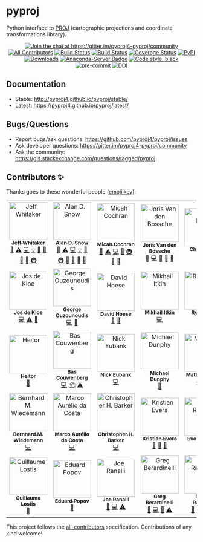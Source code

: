 # pyproj

Python interface to [PROJ](http://proj.org) (cartographic projections and coordinate transformations library).

<p align="center">
<a href="https://gitter.im/pyproj4-pyproj/community?utm_source=badge&utm_medium=badge&utm_campaign=pr-badge&utm_content=badge"><img alt="Join the chat at https://gitter.im/pyproj4-pyproj/community" src="https://badges.gitter.im/pyproj4-pyproj/community.svg"></a>
<a href="#contributors"><img alt="All Contributors" src="https://img.shields.io/badge/all_contributors-28-orange.svg?style=flat-square"></a>
<a href="https://travis-ci.org/pyproj4/pyproj"><img alt="Build Status" src="https://travis-ci.org/pyproj4/pyproj.svg?branch=master"></a>
<a href="https://ci.appveyor.com/project/jswhit/pyproj"><img alt="Build Status" src="https://ci.appveyor.com/api/projects/status/8xkka4s97uwhkc64/branch/master?svg=true"></a>
<a href="https://coveralls.io/github/pyproj4/pyproj?branch=master"><img alt="Coverage Status" src="https://coveralls.io/repos/github/pyproj4/pyproj/badge.svg?branch=master"></a>
<a href="https://badge.fury.io/py/pyproj"><img alt="PyPI" src="https://badge.fury.io/py/pyproj.svg"></a>
<a href="https://pepy.tech/project/pyproj"><img alt="Downloads" src="https://pepy.tech/badge/pyproj"></a>
<a href="https://anaconda.org/conda-forge/pyproj"><img alt="Anaconda-Server Badge" src="https://anaconda.org/conda-forge/pyproj/badges/version.svg"></a>
<a href="https://github.com/python/black"><img alt="Code style: black" src="https://img.shields.io/badge/code%20style-black-000000.svg"></a>
<a href="https://github.com/pre-commit/pre-commit"><img alt="pre-commit" src="https://img.shields.io/badge/pre--commit-enabled-brightgreen?logo=pre-commit&logoColor=white"></a>
<a href="https://zenodo.org/badge/latestdoi/28607354"><img alt="DOI" src="https://zenodo.org/badge/28607354.svg"></a>
</p>


## Documentation

- Stable: http://pyproj4.github.io/pyproj/stable/
- Latest: https://pyproj4.github.io/pyproj/latest/

## Bugs/Questions

- Report bugs/ask questions: https://github.com/pyproj4/pyproj/issues
- Ask developer questions: https://gitter.im/pyproj4-pyproj/community
- Ask the community: https://gis.stackexchange.com/questions/tagged/pyproj

## Contributors ✨

Thanks goes to these wonderful people ([emoji key](https://allcontributors.org/docs/en/emoji-key)):

<!-- ALL-CONTRIBUTORS-LIST:START - Do not remove or modify this section -->
<!-- prettier-ignore-start -->
<!-- markdownlint-disable -->
<table>
  <tr>
    <td align="center"><a href="https://github.com/jswhit"><img src="https://avatars2.githubusercontent.com/u/579593?v=4" width="100px;" alt="Jeff Whitaker"/><br /><sub><b>Jeff Whitaker</b></sub></a><br /><a href="https://github.com/pyproj4/pyproj/commits?author=jswhit" title="Documentation">📖</a> <a href="https://github.com/pyproj4/pyproj/commits?author=jswhit" title="Tests">⚠️</a> <a href="https://github.com/pyproj4/pyproj/commits?author=jswhit" title="Code">💻</a> <a href="#example-jswhit" title="Examples">💡</a> <a href="#ideas-jswhit" title="Ideas, Planning, & Feedback">🤔</a> <a href="#review-jswhit" title="Reviewed Pull Requests">👀</a> <a href="#question-jswhit" title="Answering Questions">💬</a> <a href="#maintenance-jswhit" title="Maintenance">🚧</a> <a href="#infra-jswhit" title="Infrastructure (Hosting, Build-Tools, etc)">🚇</a></td>
    <td align="center"><a href="https://github.com/snowman2"><img src="https://avatars3.githubusercontent.com/u/8699967?v=4" width="100px;" alt="Alan D. Snow"/><br /><sub><b>Alan D. Snow</b></sub></a><br /><a href="https://github.com/pyproj4/pyproj/commits?author=snowman2" title="Documentation">📖</a> <a href="https://github.com/pyproj4/pyproj/commits?author=snowman2" title="Tests">⚠️</a> <a href="https://github.com/pyproj4/pyproj/commits?author=snowman2" title="Code">💻</a> <a href="#example-snowman2" title="Examples">💡</a> <a href="#maintenance-snowman2" title="Maintenance">🚧</a> <a href="#infra-snowman2" title="Infrastructure (Hosting, Build-Tools, etc)">🚇</a> <a href="#ideas-snowman2" title="Ideas, Planning, & Feedback">🤔</a> <a href="#review-snowman2" title="Reviewed Pull Requests">👀</a> <a href="#question-snowman2" title="Answering Questions">💬</a> <a href="https://github.com/pyproj4/pyproj/issues?q=author%3Asnowman2" title="Bug reports">🐛</a></td>
    <td align="center"><a href="https://github.com/micahcochran"><img src="https://avatars0.githubusercontent.com/u/7433104?v=4" width="100px;" alt="Micah Cochran"/><br /><sub><b>Micah Cochran</b></sub></a><br /><a href="https://github.com/pyproj4/pyproj/commits?author=micahcochran" title="Documentation">📖</a> <a href="https://github.com/pyproj4/pyproj/commits?author=micahcochran" title="Tests">⚠️</a> <a href="https://github.com/pyproj4/pyproj/commits?author=micahcochran" title="Code">💻</a> <a href="#maintenance-micahcochran" title="Maintenance">🚧</a> <a href="#infra-micahcochran" title="Infrastructure (Hosting, Build-Tools, etc)">🚇</a> <a href="#review-micahcochran" title="Reviewed Pull Requests">👀</a> <a href="#question-micahcochran" title="Answering Questions">💬</a></td>
    <td align="center"><a href="https://jorisvandenbossche.github.io/"><img src="https://avatars2.githubusercontent.com/u/1020496?v=4" width="100px;" alt="Joris Van den Bossche"/><br /><sub><b>Joris Van den Bossche</b></sub></a><br /><a href="https://github.com/pyproj4/pyproj/commits?author=jorisvandenbossche" title="Documentation">📖</a> <a href="https://github.com/pyproj4/pyproj/commits?author=jorisvandenbossche" title="Code">💻</a> <a href="#ideas-jorisvandenbossche" title="Ideas, Planning, & Feedback">🤔</a> <a href="#review-jorisvandenbossche" title="Reviewed Pull Requests">👀</a> <a href="#question-jorisvandenbossche" title="Answering Questions">💬</a></td>
    <td align="center"><a href="https://github.com/cjmayo"><img src="https://avatars1.githubusercontent.com/u/921089?v=4" width="100px;" alt="Chris Mayo"/><br /><sub><b>Chris Mayo</b></sub></a><br /><a href="https://github.com/pyproj4/pyproj/commits?author=cjmayo" title="Tests">⚠️</a></td>
    <td align="center"><a href="https://www.petrel.org"><img src="https://avatars1.githubusercontent.com/u/2298266?v=4" width="100px;" alt="Charles Karney"/><br /><sub><b>Charles Karney</b></sub></a><br /><a href="https://github.com/pyproj4/pyproj/commits?author=cffk" title="Code">💻</a> <a href="https://github.com/pyproj4/pyproj/commits?author=cffk" title="Tests">⚠️</a></td>
    <td align="center"><a href="http://www.justaprogrammer.net/profile/justin"><img src="https://avatars3.githubusercontent.com/u/146930?v=4" width="100px;" alt="Justin Dearing"/><br /><sub><b>Justin Dearing</b></sub></a><br /><a href="#infra-zippy1981" title="Infrastructure (Hosting, Build-Tools, etc)">🚇</a></td>
  </tr>
  <tr>
    <td align="center"><a href="https://github.com/jdkloe"><img src="https://avatars3.githubusercontent.com/u/1906112?v=4" width="100px;" alt="Jos de Kloe"/><br /><sub><b>Jos de Kloe</b></sub></a><br /><a href="https://github.com/pyproj4/pyproj/commits?author=jdkloe" title="Code">💻</a> <a href="https://github.com/pyproj4/pyproj/commits?author=jdkloe" title="Tests">⚠️</a> <a href="https://github.com/pyproj4/pyproj/issues?q=author%3Ajdkloe" title="Bug reports">🐛</a></td>
    <td align="center"><a href="https://github.com/georgeouzou"><img src="https://avatars3.githubusercontent.com/u/16732042?v=4" width="100px;" alt="George Ouzounoudis"/><br /><sub><b>George Ouzounoudis</b></sub></a><br /><a href="https://github.com/pyproj4/pyproj/commits?author=georgeouzou" title="Code">💻</a> <a href="#ideas-georgeouzou" title="Ideas, Planning, & Feedback">🤔</a></td>
    <td align="center"><a href="https://github.com/djhoese"><img src="https://avatars3.githubusercontent.com/u/1828519?v=4" width="100px;" alt="David Hoese"/><br /><sub><b>David Hoese</b></sub></a><br /><a href="#review-djhoese" title="Reviewed Pull Requests">👀</a> <a href="#ideas-djhoese" title="Ideas, Planning, & Feedback">🤔</a></td>
    <td align="center"><a href="http://mitkin.github.io"><img src="https://avatars3.githubusercontent.com/u/3927849?v=4" width="100px;" alt="Mikhail Itkin"/><br /><sub><b>Mikhail Itkin</b></sub></a><br /><a href="https://github.com/pyproj4/pyproj/commits?author=mitkin" title="Code">💻</a></td>
    <td align="center"><a href="http://dopplershift.github.io"><img src="https://avatars2.githubusercontent.com/u/221526?v=4" width="100px;" alt="Ryan May"/><br /><sub><b>Ryan May</b></sub></a><br /><a href="https://github.com/pyproj4/pyproj/commits?author=dopplershift" title="Code">💻</a></td>
    <td align="center"><a href="https://github.com/artttt"><img src="https://avatars3.githubusercontent.com/u/4626281?v=4" width="100px;" alt="artttt"/><br /><sub><b>artttt</b></sub></a><br /><a href="#ideas-artttt" title="Ideas, Planning, & Feedback">🤔</a></td>
    <td align="center"><a href="http://ocefpaf.github.io/python4oceanographers"><img src="https://avatars1.githubusercontent.com/u/950575?v=4" width="100px;" alt="Filipe"/><br /><sub><b>Filipe</b></sub></a><br /><a href="#infra-ocefpaf" title="Infrastructure (Hosting, Build-Tools, etc)">🚇</a> <a href="https://github.com/pyproj4/pyproj/commits?author=ocefpaf" title="Code">💻</a> <a href="#platform-ocefpaf" title="Packaging/porting to new platform">📦</a></td>
  </tr>
  <tr>
    <td align="center"><a href="https://github.com/heitorPB"><img src="https://avatars2.githubusercontent.com/u/13461702?v=4" width="100px;" alt="Heitor"/><br /><sub><b>Heitor</b></sub></a><br /><a href="https://github.com/pyproj4/pyproj/commits?author=heitorPB" title="Documentation">📖</a></td>
    <td align="center"><a href="https://github.com/sebastic"><img src="https://avatars3.githubusercontent.com/u/4605306?v=4" width="100px;" alt="Bas Couwenberg"/><br /><sub><b>Bas Couwenberg</b></sub></a><br /><a href="https://github.com/pyproj4/pyproj/commits?author=sebastic" title="Code">💻</a> <a href="#platform-sebastic" title="Packaging/porting to new platform">📦</a> <a href="https://github.com/pyproj4/pyproj/commits?author=sebastic" title="Tests">⚠️</a></td>
    <td align="center"><a href="https://github.com/nickeubank"><img src="https://avatars0.githubusercontent.com/u/9683693?v=4" width="100px;" alt="Nick Eubank"/><br /><sub><b>Nick Eubank</b></sub></a><br /><a href="https://github.com/pyproj4/pyproj/commits?author=nickeubank" title="Code">💻</a></td>
    <td align="center"><a href="https://www.math.uwaterloo.ca/~mdunphy/"><img src="https://avatars3.githubusercontent.com/u/9088426?v=4" width="100px;" alt="Michael Dunphy"/><br /><sub><b>Michael Dunphy</b></sub></a><br /><a href="https://github.com/pyproj4/pyproj/commits?author=mdunphy" title="Documentation">📖</a></td>
    <td align="center"><a href="http://matthew.dynevor.org"><img src="https://avatars2.githubusercontent.com/u/67612?v=4" width="100px;" alt="Matthew Brett"/><br /><sub><b>Matthew Brett</b></sub></a><br /><a href="#infra-matthew-brett" title="Infrastructure (Hosting, Build-Tools, etc)">🚇</a> <a href="#platform-matthew-brett" title="Packaging/porting to new platform">📦</a></td>
    <td align="center"><a href="https://naboa.de"><img src="https://avatars1.githubusercontent.com/u/10531844?v=4" width="100px;" alt="Jakob de Maeyer "/><br /><sub><b>Jakob de Maeyer </b></sub></a><br /><a href="https://github.com/pyproj4/pyproj/commits?author=jdemaeyer" title="Code">💻</a></td>
    <td align="center"><a href="https://gitter.im"><img src="https://avatars2.githubusercontent.com/u/8518239?v=4" width="100px;" alt="The Gitter Badger"/><br /><sub><b>The Gitter Badger</b></sub></a><br /><a href="https://github.com/pyproj4/pyproj/commits?author=gitter-badger" title="Documentation">📖</a></td>
  </tr>
  <tr>
    <td align="center"><a href="http://lizards.opensuse.org/author/bmwiedemann/"><img src="https://avatars3.githubusercontent.com/u/637990?v=4" width="100px;" alt="Bernhard M. Wiedemann"/><br /><sub><b>Bernhard M. Wiedemann</b></sub></a><br /><a href="https://github.com/pyproj4/pyproj/commits?author=bmwiedemann" title="Code">💻</a></td>
    <td align="center"><a href="https://github.com/ReallyNiceGuy"><img src="https://avatars0.githubusercontent.com/u/6545730?v=4" width="100px;" alt="Marco Aurélio da Costa"/><br /><sub><b>Marco Aurélio da Costa</b></sub></a><br /><a href="https://github.com/pyproj4/pyproj/commits?author=ReallyNiceGuy" title="Code">💻</a></td>
    <td align="center"><a href="https://github.com/ChrisBarker-NOAA"><img src="https://avatars2.githubusercontent.com/u/916576?v=4" width="100px;" alt="Christopher H. Barker"/><br /><sub><b>Christopher H. Barker</b></sub></a><br /><a href="https://github.com/pyproj4/pyproj/commits?author=ChrisBarker-NOAA" title="Code">💻</a></td>
    <td align="center"><a href="https://evers.dev/"><img src="https://avatars3.githubusercontent.com/u/13132571?v=4" width="100px;" alt="Kristian Evers"/><br /><sub><b>Kristian Evers</b></sub></a><br /><a href="#question-kbevers" title="Answering Questions">💬</a> <a href="#ideas-kbevers" title="Ideas, Planning, & Feedback">🤔</a> <a href="https://github.com/pyproj4/pyproj/commits?author=kbevers" title="Documentation">📖</a></td>
    <td align="center"><a href="http://www.spatialys.com/en/about/"><img src="https://avatars2.githubusercontent.com/u/1192433?v=4" width="100px;" alt="Even Rouault"/><br /><sub><b>Even Rouault</b></sub></a><br /><a href="#question-rouault" title="Answering Questions">💬</a></td>
    <td align="center"><a href="https://github.com/cgohlke"><img src="https://avatars3.githubusercontent.com/u/483428?v=4" width="100px;" alt="Christoph Gohlke"/><br /><sub><b>Christoph Gohlke</b></sub></a><br /><a href="#platform-cgohlke" title="Packaging/porting to new platform">📦</a> <a href="#question-cgohlke" title="Answering Questions">💬</a> <a href="https://github.com/pyproj4/pyproj/issues?q=author%3Acgohlke" title="Bug reports">🐛</a> <a href="https://github.com/pyproj4/pyproj/commits?author=cgohlke" title="Tests">⚠️</a></td>
    <td align="center"><a href="https://github.com/chrrrisw"><img src="https://avatars0.githubusercontent.com/u/5555320?v=4" width="100px;" alt="Chris Willoughby"/><br /><sub><b>Chris Willoughby</b></sub></a><br /><a href="https://github.com/pyproj4/pyproj/commits?author=chrrrisw" title="Code">💻</a></td>
  </tr>
  <tr>
    <td align="center"><a href="https://github.com/glostis"><img src="https://avatars0.githubusercontent.com/u/25295717?v=4" width="100px;" alt="Guillaume Lostis"/><br /><sub><b>Guillaume Lostis</b></sub></a><br /><a href="https://github.com/pyproj4/pyproj/commits?author=glostis" title="Documentation">📖</a></td>
    <td align="center"><a href="https://github.com/edpop"><img src="https://avatars3.githubusercontent.com/u/13479292?v=4" width="100px;" alt="Eduard Popov"/><br /><sub><b>Eduard Popov</b></sub></a><br /><a href="https://github.com/pyproj4/pyproj/commits?author=edpop" title="Documentation">📖</a></td>
    <td align="center"><a href="http://www.personal.psu.edu/jar339"><img src="https://avatars2.githubusercontent.com/u/7864460?v=4" width="100px;" alt="Joe Ranalli"/><br /><sub><b>Joe Ranalli</b></sub></a><br /><a href="https://github.com/pyproj4/pyproj/issues?q=author%3Ajranalli" title="Bug reports">🐛</a> <a href="https://github.com/pyproj4/pyproj/commits?author=jranalli" title="Code">💻</a> <a href="https://github.com/pyproj4/pyproj/commits?author=jranalli" title="Tests">⚠️</a></td>
    <td align="center"><a href="https://github.com/gberardinelli"><img src="https://avatars0.githubusercontent.com/u/13799588?v=4" width="100px;" alt="Greg Berardinelli"/><br /><sub><b>Greg Berardinelli</b></sub></a><br /><a href="https://github.com/pyproj4/pyproj/issues?q=author%3Agberardinelli" title="Bug reports">🐛</a> <a href="https://github.com/pyproj4/pyproj/commits?author=gberardinelli" title="Code">💻</a> <a href="#ideas-gberardinelli" title="Ideas, Planning, & Feedback">🤔</a> <a href="https://github.com/pyproj4/pyproj/commits?author=gberardinelli" title="Tests">⚠️</a></td>
    <td align="center"><a href="https://github.com/mraspaud"><img src="https://avatars1.githubusercontent.com/u/167802?v=4" width="100px;" alt="Martin Raspaud"/><br /><sub><b>Martin Raspaud</b></sub></a><br /><a href="https://github.com/pyproj4/pyproj/issues?q=author%3Amraspaud" title="Bug reports">🐛</a> <a href="https://github.com/pyproj4/pyproj/commits?author=mraspaud" title="Code">💻</a> <a href="https://github.com/pyproj4/pyproj/commits?author=mraspaud" title="Tests">⚠️</a> <a href="#ideas-mraspaud" title="Ideas, Planning, & Feedback">🤔</a></td>
  </tr>
</table>

<!-- markdownlint-enable -->
<!-- prettier-ignore-end -->
<!-- ALL-CONTRIBUTORS-LIST:END -->

This project follows the [all-contributors](https://github.com/all-contributors/all-contributors) specification. Contributions of any kind welcome!

